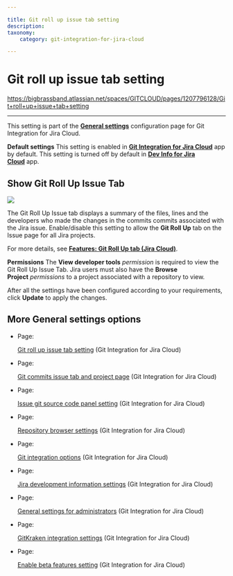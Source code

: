 ```yaml
---

title: Git roll up issue tab setting
description:
taxonomy:
    category: git-integration-for-jira-cloud

---
```


# Git roll up issue tab setting

<https://bigbrassband.atlassian.net/spaces/GITCLOUD/pages/1207796128/Git+roll+up+issue+tab+setting>

* * *

This setting is part of the [**General settings**](/git-integration-for-jira-cloud/General-Settings) configuration page for Git Integration for Jira Cloud.

**Default settings**
This setting is enabled in [**Git Integration for Jira Cloud**](https://marketplace.atlassian.com/apps/4984/git-integration-for-jira?tab=overview&hosting=cloud) app by default.
This setting is turned off by default in [**Dev Info for Jira Cloud**](https://marketplace.atlassian.com/apps/1219270/dev-info-for-jira?hosting=cloud&tab=overview) app.

## Show Git Roll Up Issue Tab

![](https://bigbrassband.atlassian.net/wiki/download/thumbnails/1207796128/gitcloud-gencfg-show-git-rollup-issue-tab.png?version=1&modificationDate=1645096579415&cacheVersion=1&api=v2&width=680&height=215)

The Git Roll Up Issue tab displays a summary of the files, lines and the developers who made the changes in the commits commits associated with the Jira issue. Enable/disable this setting to allow the **Git Roll Up** tab on the Issue page for all Jira projects.

For more details, see [**Features: Git Roll Up tab (Jira Cloud)**](http://link.bigbrassband.com/jira-gitcloud-rollup).

**Permissions**
The **View developer tools** _permission_ is required to view the Git Roll Up Issue Tab. Jira users must also have the **Browse Project** _permissions_ to a project associated with a repository to view.

After all the settings have been configured according to your requirements, click **Update** to apply the changes.

## More General settings options

*   Page:

    [Git roll up issue tab setting](/wiki/spaces/GITCLOUD/pages/1207796128/Git+roll+up+issue+tab+setting) (Git Integration for Jira Cloud)

*   Page:

    [Git commits issue tab and project page](/wiki/spaces/GITCLOUD/pages/1207829071/Git+commits+issue+tab+and+project+page) (Git Integration for Jira Cloud)

*   Page:

    [Issue git source code panel setting](/wiki/spaces/GITCLOUD/pages/1207829089/Issue+git+source+code+panel+setting) (Git Integration for Jira Cloud)

*   Page:

    [Repository browser settings](/wiki/spaces/GITCLOUD/pages/1207829111/Repository+browser+settings) (Git Integration for Jira Cloud)

*   Page:

    [Git integration options](/wiki/spaces/GITCLOUD/pages/1207829137/Git+integration+options) (Git Integration for Jira Cloud)

*   Page:

    [Jira development information settings](/wiki/spaces/GITCLOUD/pages/1207796181/Jira+development+information+settings) (Git Integration for Jira Cloud)

*   Page:

    [General settings for administrators](/wiki/spaces/GITCLOUD/pages/1923025087/General+settings+for+administrators) (Git Integration for Jira Cloud)

*   Page:

    [GitKraken integration settings](/wiki/spaces/GITCLOUD/pages/1980563563/GitKraken+integration+settings) (Git Integration for Jira Cloud)

*   Page:

    [Enable beta features setting](/wiki/spaces/GITCLOUD/pages/2070216724/Enable+beta+features+setting) (Git Integration for Jira Cloud)